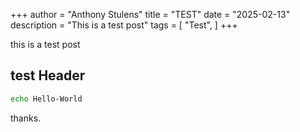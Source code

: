 +++
author = "Anthony Stulens"
title = "TEST"
date = "2025-02-13"
description = "This is a test post"
tags = [ 
    "Test",
]
+++

this is a test post
<!--more-->

## test Header

```Bash
echo Hello-World
```

thanks.
